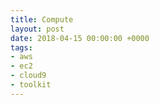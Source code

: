 ```yaml
---
title: Compute
layout: post
date: 2018-04-15 00:00:00 +0000
tags:
- aws
- ec2
- cloud9
- toolkit
---
```

